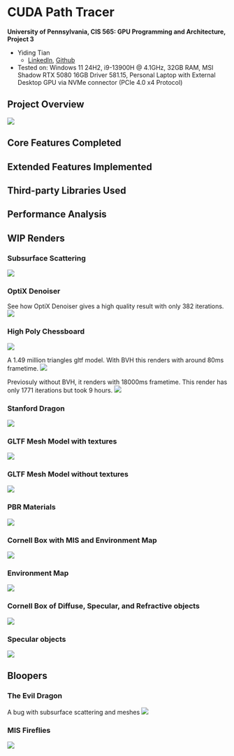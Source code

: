 CUDA Path Tracer
================

**University of Pennsylvania, CIS 565: GPU Programming and Architecture, Project 3**

* Yiding Tian
  *  [LinkedIn](https://linkedin.com/in/ytian1109), [Github](https://github.com/tonytgrt)
* Tested on: Windows 11 24H2, i9-13900H @ 4.1GHz, 32GB RAM, MSI Shadow RTX 5080 16GB Driver 581.15, Personal Laptop with External Desktop GPU via NVMe connector (PCIe 4.0 x4 Protocol)

## Project Overview
![](/img/thumb-0.png)

## Core Features Completed

## Extended Features Implemented

## Third-party Libraries Used

## Performance Analysis

## WIP Renders

### Subsurface Scattering
![](/img/wip-13.png)

### OptiX Denoiser
See how OptiX Denoiser gives a high quality result with only 382 iterations.
![](/img/wip-12.png)

### High Poly Chessboard
![](/img/wip-11.png)

A 1.49 million triangles gltf model. With BVH this renders with around 80ms frametime.
![](/img/wip-10.png)

Previosuly without BVH, it renders with 18000ms frametime. This render has only 1771 iterations but took 9 hours.
![](/img/wip-9.png)

### Stanford Dragon
![](/img/wip-8.png)

### GLTF Mesh Model with textures
![](/img/wip-7.png)

### GLTF Mesh Model without textures
![](/img/wip-6.png)

### PBR Materials
![](/img/wip-5.png)

### Cornell Box with MIS and Environment Map
![](/img/wip-4.png)

### Environment Map
![](/img/wip-3.png)

### Cornell Box of Diffuse, Specular, and Refractive objects
![](/img/wip-2.png)

### Specular objects
![](/img/wip-1.png)

## Bloopers

### The Evil Dragon
A bug with subsurface scattering and meshes
![](/img/blooper-2.png)

### MIS Fireflies
![](/img/blooper-1.png)